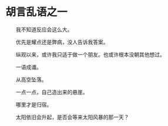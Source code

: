# 胡言乱语之一

　　我不知道反应会这么大。

　　优先是耀点还是弊病，没人告诉我答案。

　　纵观以来，或许我只适于做一个朋友。也或许根本没朝其他想过。

　　一语成谶。

　　从高空坠落。

　　一点一点，自己造出来的悬崖。

　　哪里才是归宿。

　　太阳依旧会升起，是否会等来太阳风暴的那一天？

